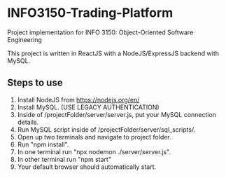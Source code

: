 # INFO3150-Trading-Platform
Project implementation for INFO 3150: Object-Oriented Software Engineering

This project is written in ReactJS with a NodeJS/ExpressJS backend with MySQL.

## Steps to use

1. Install NodeJS from https://nodejs.org/en/
2. Install MySQL. (USE LEGACY AUTHENTICATION)
3. Inside of /projectFolder/server/server.js, put your MySQL connection details.
4. Run MySQL script inside of /projectFolder/server/sql_scripts/.
5. Open up two terminals and navigate to project folder.
6. Run "npm install".
7. In one terminal run "npx nodemon ./server/server.js".
8. In other terminal run "npm start"
9. Your default browser should automatically start.

